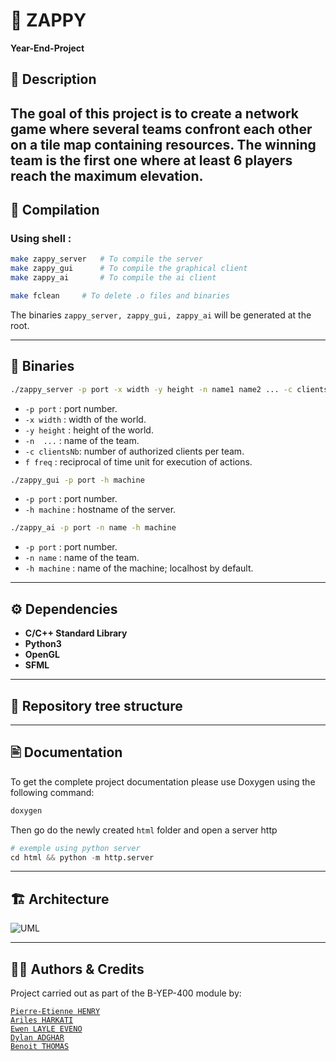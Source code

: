 # 🎯 ZAPPY  
**Year-End-Project**

## 📌 Description  
The goal of this project is to create a network game where several teams confront each other on
a tile map containing resources.
The winning team is the first one where at least 6 players reach the maximum elevation.
---

## 🚀 Compilation

### Using shell :
```bash
make zappy_server   # To compile the server
make zappy_gui      # To compile the graphical client
make zappy_ai       # To compile the ai client

make fclean     # To delete .o files and binaries
```

The binaries `zappy_server, zappy_gui, zappy_ai` will be generated at the root.

---

## 🧰 Binaries
```bash
./zappy_server -p port -x width -y height -n name1 name2 ... -c clientsNb -f freq
```
- `-p port`     :   port number.
- `-x width`    :   width of the world.
- `-y height`   :   height of the world.
- `-n  ...`     :   name of the team.
- `-c clientsNb`:   number of authorized clients per team.
- `f freq`      :   reciprocal of time unit for execution of actions.

```bash
./zappy_gui -p port -h machine
```
- `-p port`     :   port number.
- `-h machine`  :   hostname of the server.

```bash
./zappy_ai -p port -n name -h machine
```
- `-p port`     :   port number.
- `-n name`     :   name of the team.
- `-h machine`  :   name of the machine; localhost by default.
---

## ⚙️ Dependencies

- **C/C++ Standard Library**
- **Python3**
- **OpenGL**
- **SFML**

---

## 📁 Repository tree structure

---

## 🖹 Documentation

To get the complete project documentation please use Doxygen using the following command:

```bash
doxygen
```

Then go do the newly created `html` folder and open a server http

```Python
# exemple using python server
cd html && python -m http.server
```

---

## 🏗️ Architecture

![UML](<path to UML>)

---

## 👨‍💻 Authors & Credits

Project carried out as part of the B-YEP-400 module by:

[`Pierre-Etienne HENRY`](mailto:pierre-etienne.henry@epitech.eu) \
[`Ariles HARKATI`](mailto:ariles.harkat@epitech.eu) \
[`Ewen LAYLE EVENO`](mailto:ewen.layle-eveno@epitech.eu) \
[`Dylan ADGHAR`](mailto:dylan.adghar@epitech.eu) \
[`Benoit THOMAS`](mailto:benoit.thomas@epitech.eu)
